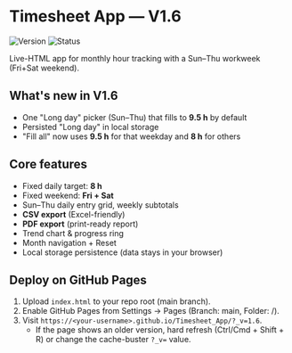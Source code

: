 # Timesheet App — V1.6

![Version](https://img.shields.io/badge/version-1.6-blue) ![Status](https://img.shields.io/badge/status-stable-brightgreen)

Live-HTML app for monthly hour tracking with a Sun–Thu workweek (Fri+Sat weekend).

## What's new in V1.6
- One "Long day" picker (Sun–Thu) that fills to **9.5 h** by default
- Persisted "Long day" in local storage
- "Fill all" now uses **9.5 h** for that weekday and **8 h** for others

## Core features
- Fixed daily target: **8 h**
- Fixed weekend: **Fri + Sat**
- Sun–Thu daily entry grid, weekly subtotals
- **CSV export** (Excel-friendly)
- **PDF export** (print-ready report)
- Trend chart & progress ring
- Month navigation + Reset
- Local storage persistence (data stays in your browser)

## Deploy on GitHub Pages
1. Upload `index.html` to your repo root (main branch).
2. Enable GitHub Pages from Settings → Pages (Branch: main, Folder: /).
3. Visit `https://<your-username>.github.io/Timesheet_App/?_v=1.6`.
   - If the page shows an older version, hard refresh (Ctrl/Cmd + Shift + R) or change the cache-buster `?_v=` value.
